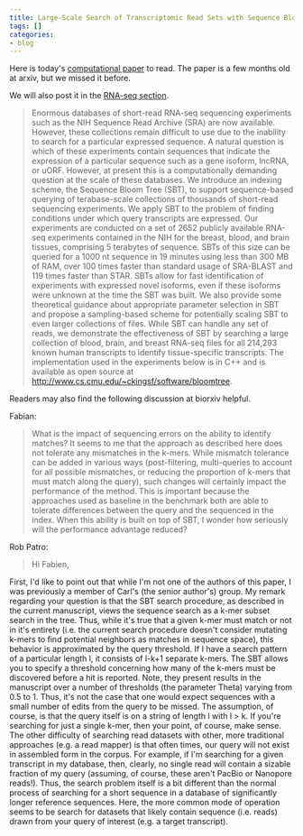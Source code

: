 ```yaml
---
title: Large-Scale Search of Transcriptomic Read Sets with Sequence Bloom Trees
tags: []
categories:
- blog
---
```

Here is today's [computational
paper](http://biorxiv.org/content/early/2015/03/26/017087) to read. The paper
is a few months old at arxiv, but we missed it before.
<!--more-->

We will also post it in the [RNA-seq
section](http://www.homolog.us/blogs/rnaseq/).

> Enormous databases of short-read RNA-seq sequencing experiments such as the
NIH Sequence Read Archive (SRA) are now available. However, these collections
remain difficult to use due to the inability to search for a particular
expressed sequence. A natural question is which of these experiments contain
sequences that indicate the expression of a particular sequence such as a gene
isoform, lncRNA, or uORF. However, at present this is a computationally
demanding question at the scale of these databases. We introduce an indexing
scheme, the Sequence Bloom Tree (SBT), to support sequence-based querying of
terabase-scale collections of thousands of short-read sequencing experiments.
We apply SBT to the problem of finding conditions under which query
transcripts are expressed. Our experiments are conducted on a set of 2652
publicly available RNA-seq experiments contained in the NIH for the breast,
blood, and brain tissues, comprising 5 terabytes of sequence. SBTs of this
size can be queried for a 1000 nt sequence in 19 minutes using less than 300
MB of RAM, over 100 times faster than standard usage of SRA-BLAST and 119
times faster than STAR. SBTs allow for fast identification of experiments with
expressed novel isoforms, even if these isoforms were unknown at the time the
SBT was built. We also provide some theoretical guidance about appropriate
parameter selection in SBT and propose a sampling-based scheme for potentially
scaling SBT to even larger collections of files. While SBT can handle any set
of reads, we demonstrate the effectiveness of SBT by searching a large
collection of blood, brain, and breast RNA-seq files for all 214,293 known
human transcripts to identify tissue-specific transcripts. The implementation
used in the experiments below is in C++ and is available as open source at
http://www.cs.cmu.edu/~ckingsf/software/bloomtree.

Readers may also find the following discussion at biorxiv helpful.

Fabian:

> What is the impact of sequencing errors on the ability to identify matches?
It seems to me that the approach as described here does not tolerate any
mismatches in the k-mers. While mismatch tolerance can be added in various
ways (post-filtering, multi-queries to account for all possible mismatches, or
reducing the proportion of k-mers that must match along the query), such
changes will certainly impact the performance of the method. This is important
because the approaches used as baseline in the benchmark both are able to
tolerate differences between the query and the sequenced in the index. When
this ability is built on top of SBT, I wonder how seriously will the
performance advantage reduced?

Rob Patro:

> Hi Fabien,

First, I'd like to point out that while I'm not one of the authors of this
paper, I was previously a member of Carl's (the senior author's) group. My
remark regarding your question is that the SBT search procedure, as described
in the current manuscript, views the sequence search as a k-mer subset search
in the tree. Thus, while it's true that a given k-mer must match or not in
it's entirety (i.e. the current search procedure doesn't consider mutating
k-mers to find potential neighbors as matches in sequence space), this
behavior is approximated by the query threshold. If I have a search pattern of
a particular length l, it consists of l-k+1 separate k-mers. The SBT allows
you to specify a threshold concerning how many of the k-mers must be
discovered before a hit is reported. Note, they present results in the
manuscript over a number of thresholds (the parameter Theta) varying from 0.5
to 1. Thus, it's not the case that one would expect sequences with a small
number of edits from the query to be missed. The assumption, of course, is
that the query itself is on a string of length l with l > k. If you're
searching for just a single k-mer, then your point, of course, make sense. The
other difficulty of searching read datasets with other, more traditional
approaches (e.g. a read mapper) is that often times, our query will not exist
in assembled form in the corpus. For example, if I'm searching for a given
transcript in my database, then, clearly, no single read will contain a
sizable fraction of my query (assuming, of course, these aren't PacBio or
Nanopore reads!). Thus, the search problem itself is a bit different than the
normal process of searching for a short sequence in a database of
significantly longer reference sequences. Here, the more common mode of
operation seems to be search for datasets that likely contain sequence (i.e.
reads) drawn from your query of interest (e.g. a target transcript).

